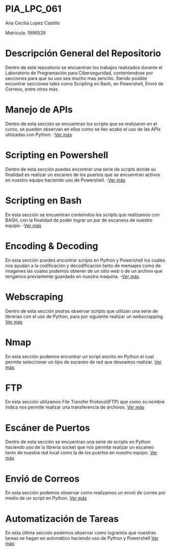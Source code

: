 # PIA_LPC_061

Ana Cecilia Lopez Castillo

Matricula: 1996528



# Descripción General del Repositorio
Dentro de este repositorio se encuentran los trabajos realizados durante el Laboratorio de Programación para Ciberseguridad, conteniendose por secciones para que su uso sea mucho mas sencillo.
Siendo posible encontrar secciones tales como Scripting en Bash, en Powershell, Envió de Correos, entre otros más.


# Manejo de APIs
Dentro de esta sección se encuentran los scripts que se realizaron en el curso, se pueden observan en ellos como se llev acabo el uso de las APIs utilizadas con Python.
-[Ver más](https://github.com/Anacecilc/PIA_LPC_061/tree/main/Manejo%20de%20APIs)


# Scripting en Powershell
Dentro de esta sección puedes encontrar una serie de scripts donde su finalidad es realizar un escaneo de los puertos que se encuentran activos en nuestro equipo haciendo uso de Powershell.
-[Ver más](https://github.com/Anacecilc/PIA_LPC_061/tree/main/Scripting%20en%20Powershell)


# Scripting en Bash
En esta sección se encuentran contenidos los scripts que realizamos con BASH, con la finalidad de poder lograr un par de escaneos de nuestro equipo.
-[Ver más](https://github.com/Anacecilc/PIA_LPC_061/tree/main/Scripting%20en%20Bash)


# Encoding & Decoding
En esta sección puedes encontrar scripts en Python y Powershell los cuales nos ayudan a la codificación y decodificación tanto de mensajes como de imagenes las cuales podemos obtener de un sitio web o de un archivo que tengamos previamente guardado en nuestra maquina.
-[Ver más](https://github.com/Anacecilc/PIA_LPC_061/tree/main/Encoding%20%26%20Decoding)


# Webscraping
Dentro de esta sección podras observar scripts que utilizan una serie de librerias con el uso de Python, para por siguiente realizar un webscrapping. 
[Ver más](https://github.com/Anacecilc/PIA_LPC_061/tree/main/Webscrapping)


# Nmap
En esta sección podemos encontrar un script escrito en Python el cual permite seleccionar un tipo de escaneo de red que deseamos realizar.
[Ver más](https://github.com/Anacecilc/PIA_LPC_061/tree/main/Nmap)


# FTP
En esta sección utilizamos File Transfer Protocol(FTP) que como su nombre indica nos permite realizar una transferencia de archivos.
[Ver más](https://github.com/Anacecilc/PIA_LPC_061/tree/main/FTP)


# Escáner de Puertos
Dentro de esta sección se encuentran una serie de scripts en Python haciendo uso de la libreria socket que nos permite realizar un escaneo tanto de nuestra red local como la de los puertos en nuestro equipo.
[Ver más](https://github.com/Anacecilc/PIA_LPC_061/tree/main/Esc%C3%A1ner%20de%20Puertos)


# Envió de Correos
En esta sección podemos observar como realizamos un envió de correo por medio de un script en Python.
[Ver más](https://github.com/Anacecilc/PIA_LPC_061/tree/main/Envi%C3%B3%20de%20Correos)


# Automatización de Tareas
En esta última sección podemos observar como logramos que nuestras tareas se hagan en automático haciendo uso de Python y Powershell
[Ver más](https://github.com/Anacecilc/PIA_LPC_061/tree/main/Automatizaci%C3%B3n%20de%20Tareas)



